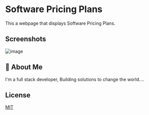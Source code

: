 
# Software Pricing Plans

This a webpage that displays Software Pricing Plans. 

## Screenshots

![image](https://user-images.githubusercontent.com/40554384/151537281-94821daf-fe09-45a8-91e2-a2322e073e86.png)


## 🚀 About Me
I'm a full stack developer, Building solutions to change the world....


## License

[MIT](https://choosealicense.com/licenses/mit/)

